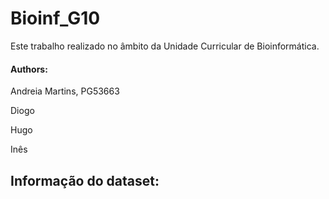 # Bioinf_G10
Este trabalho realizado no âmbito da Unidade Curricular de Bioinformática.

#### Authors:
Andreia Martins, PG53663

Diogo

Hugo 

Inês

## Informação do dataset:
